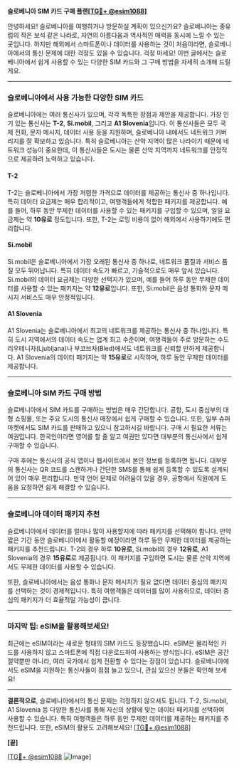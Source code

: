**슬로베니아 SIM 카드 구매 플랜[[TG💪+ @esim1088](https://t.me/s/esim1088)]**

안녕하세요! 슬로베니아를 여행하거나 방문하실 계획이 있으신가요? 슬로베니아는 중유럽의 작은 보석 같은 나라로, 자연의 아름다움과 역사적인 매력을 동시에 느낄 수 있는 곳입니다. 하지만 해외에서 스마트폰이나 데이터를 사용하는 것이 처음이라면, 슬로베니아에서의 통신 문제에 대한 걱정도 있을 수 있습니다. 걱정 마세요! 이번 글에서는 슬로베니아에서 쉽게 사용할 수 있는 다양한 SIM 카드와 그 구매 방법을 자세히 소개해 드릴게요.

---

### 슬로베니아에서 사용 가능한 다양한 SIM 카드

슬로베니아에는 여러 통신사가 있으며, 각각 독특한 장점과 제안을 제공합니다. 가장 인기 있는 통신사는 **T-2**, **Si.mobil**, 그리고 **A1 Slovenia**입니다. 이 통신사들은 모두 국제 전화, 문자 메시지, 데이터 사용 등을 지원하며, 슬로베니아 내에서도 네트워크 커버리지를 잘 확보하고 있습니다. 특히 슬로베니아는 산악 지역이 많은 나라이기 때문에 네트워크 성능이 중요한데, 이 통신사들은 도시는 물론 산악 지역까지 네트워크를 안정적으로 제공하려 노력하고 있습니다.

#### T-2
T-2는 슬로베니아에서 가장 저렴한 가격으로 데이터를 제공하는 통신사 중 하나입니다. 특히 데이터 요금제는 매우 합리적이고, 여행객들에게 적합한 패키지를 제공합니다. 예를 들어, 하루 동안 무제한 데이터를 사용할 수 있는 패키지를 구입할 수 있으며, 일일 요금제는 약 **10유로** 정도입니다. 또한, T-2는 로밍 비용이 없어 해외에서 사용하기에도 편리합니다.

#### Si.mobil
Si.mobil은 슬로베니아에서 가장 오래된 통신사 중 하나로, 네트워크 품질과 서비스 품질 모두 뛰어납니다. 특히 데이터 속도가 빠르고, 기술적으로도 매우 앞서 있습니다. Si.mobil의 데이터 요금제는 다양한 선택지가 있으며, 예를 들어 하루 동안 무제한 데이터를 사용할 수 있는 패키지는 약 **12유로**입니다. 또한, Si.mobil은 음성 통화와 문자 메시지 서비스도 매우 안정적입니다.

#### A1 Slovenia
A1 Slovenia는 슬로베니아에서 최고의 네트워크를 제공하는 통신사 중 하나입니다. 특히 도시 지역에서의 데이터 속도는 업계 최고 수준이며, 여행객들이 주로 방문하는 수도 리우테니자(Ljubljana)나 부코브차(Bled)에서도 네트워크를 신뢰할 만하게 제공합니다. A1 Slovenia의 데이터 패키지는 약 **15유로**로 시작하며, 하루 동안 무제한 데이터를 제공합니다.

---

### 슬로베니아 SIM 카드 구매 방법

슬로베니아에서 SIM 카드를 구매하는 방법은 매우 간단합니다. 공항, 도시 중심부의 대형 쇼핑몰, 또는 주요 도시의 통신사 매장에서 쉽게 구매할 수 있습니다. 또한, 일부 슈퍼마켓에서도 SIM 카드를 판매하고 있으니 참고하시길 바랍니다. 구매 시 필요한 서류는 여권입니다. 한국인이라면 영어를 할 줄 알고 여권만 있다면 대부분의 통신사에서 쉽게 구매할 수 있습니다.

구매 후에는 통신사의 공식 앱이나 웹사이트에서 본인 정보를 등록하면 됩니다. 대부분의 통신사는 QR 코드를 스캔하거나 간단한 SMS를 통해 쉽게 등록할 수 있도록 설계되어 있어 매우 편리합니다. 만약 언어 문제로 어려움이 있을 경우, 공항에서 직원에게 도움을 요청하면 쉽게 해결할 수 있습니다.

---

### 슬로베니아 데이터 패키지 추천

슬로베니아에서 데이터를 얼마나 많이 사용할지에 따라 패키지를 선택해야 합니다. 만약 짧은 기간 동안 슬로베니아에서 활동할 예정이라면 하루 동안 무제한 데이터를 제공하는 패키지를 추천드립니다. T-2의 경우 하루 **10유로**, Si.mobil의 경우 **12유로**, A1 Slovenia의 경우 **15유로**로 제공됩니다. 이 패키지를 구입하면 도시는 물론 산악 지역에서도 무제한 데이터를 사용할 수 있습니다.

또한, 슬로베니아에서는 음성 통화나 문자 메시지가 필요 없다면 데이터 중심의 패키지를 선택하는 것이 경제적입니다. 특히 여행객들은 데이터를 많이 사용하므로, 데이터 중심의 패키지가 더 효율적일 가능성이 큽니다.

---

### 마지막 팁: eSIM을 활용해보세요!

최근에는 eSIM이라는 새로운 형태의 SIM 카드도 등장했습니다. eSIM은 물리적인 카드를 사용하지 않고 스마트폰에 직접 다운로드하여 사용하는 방식입니다. eSIM은 공간 절약뿐만 아니라, 여러 국가에서 쉽게 전환할 수 있다는 장점이 있습니다. 슬로베니아에서도 eSIM을 지원하는 통신사들이 점점 늘고 있으니, 관심 있으신 분들은 확인해 보세요!

---

**결론적으로**, 슬로베니아에서의 통신 문제는 걱정하지 않으셔도 됩니다. T-2, Si.mobil, A1 Slovenia 등 다양한 통신사를 통해 자신의 상황에 맞는 데이터 패키지를 선택하여 사용할 수 있습니다. 특히 여행객들은 하루 동안 무제한 데이터를 제공하는 패키지를 추천드립니다. 또한, eSIM의 활용도 고려해보세요! [[TG💪+ @esim1088](https://t.me/s/esim1088)]

**[끝]**

[[TG💪+ @esim1088](https://t.me/s/esim1088) ![Image](https://i.postimg.cc/Y0z9fWf4/image.png)]
